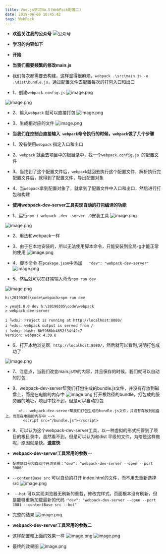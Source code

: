 ```yaml
---
title: Vue.js学习No.5(WebPack配置二)
date: 2019-06-09 10:45:42
tags: WebPack
---
```


* **欢迎关注我的公众号**
![公众号](https://upload-images.jianshu.io/upload_images/5363507-0a0cf2e5fd8f843d.jpg?imageMogr2/auto-orient/strip%7CimageView2/2/w/1240)
<!--  more  -->
* **学习的内容如下**

* **开始**

* **当我们需要频繁的修改main.js**
* 我们每次都需要去构建，这样显得很麻烦，`webpack .\src\main.js -o .\dist\bundle.js`，通过配置文件去配置每次的打包入口和出口
* 1、创建`webpack.config.js`
![image.png](https://upload-images.jianshu.io/upload_images/5363507-41a14b2df29e5dd3.png?imageMogr2/auto-orient/strip%7CimageView2/2/w/1240)

![image.png](https://upload-images.jianshu.io/upload_images/5363507-ee502444e2cfa8d8.png?imageMogr2/auto-orient/strip%7CimageView2/2/w/1240)

* 2、输入`webpack` 就可以直接打包
![image.png](https://upload-images.jianshu.io/upload_images/5363507-defb44e14b4dc359.png?imageMogr2/auto-orient/strip%7CimageView2/2/w/1240)
* 3、生成相对应的文件
![image.png](https://upload-images.jianshu.io/upload_images/5363507-459a07ded92e6952.png?imageMogr2/auto-orient/strip%7CimageView2/2/w/1240)

* **当我们在控制台直接输入` webpack`命令执行的时候，`webpack`做了几个步骤**
* 1、没有使用`webpack` 指定入口和出口
*  2、`webpack` 就会去项目中的根目录中，找一个`webpack.config.js `的配置文件
* 3、当找到了这个配置文件后，`webpack`就回去执行这个配置文件，解析执行完配置文件后，就得到了配置文件，导出配置对象
* 4、当`webpack`拿到配置对象了，就拿到了配置文件中入口和出口，然后进行打包和构建

* **使用webpack-dev-server工具实现自动的打包编译的功能**

* 1、运行`npm i webpack -dev -server -D`安装工具
![image.png](https://upload-images.jianshu.io/upload_images/5363507-80e35fdfd6da20fd.png?imageMogr2/auto-orient/strip%7CimageView2/2/w/1240)


![image.png](https://upload-images.jianshu.io/upload_images/5363507-1c5769b5161cec3d.png?imageMogr2/auto-orient/strip%7CimageView2/2/w/1240)

* 2、用法和webpack一样 

* 3、由于在本地安装的，所以无法使用脚本命令，只能安装到全局-g才能正常的使用
![image.png](https://upload-images.jianshu.io/upload_images/5363507-07f69b2e1c331764.png?imageMogr2/auto-orient/strip%7CimageView2/2/w/1240)

* 4、脚本命令
在`pcakage.json`中添加`   "dev": "webpack-dev-server"`
![image.png](https://upload-images.jianshu.io/upload_images/5363507-9c6dbe7847431b9f.png?imageMogr2/auto-orient/strip%7CimageView2/2/w/1240)
* 5、然后就可以在终端输入命令`npm run dev`

![image.png](https://upload-images.jianshu.io/upload_images/5363507-fb472af8c33d9e61.png?imageMogr2/auto-orient/strip%7CimageView2/2/w/1240)
```
h:\20190305\code\webpack>npm run dev

> yes@1.0.0 dev h:\20190305\code\webpack
> webpack-dev-server

i ｢wds｣: Project is running at http://localhost:8080/
i ｢wds｣: webpack output is served from /
i ｢wdm｣: Hash: 8b5966bb4652f34f42c7
Version: webpack 4.30.0
```
* 6、打开本地浏览器 ` http://localhost:8080/`，然后就可以看到,说明打包成功了

![image.png](https://upload-images.jianshu.io/upload_images/5363507-3406849aea16ffb5.png?imageMogr2/auto-orient/strip%7CimageView2/2/w/1240)

* 7、注意点，当我们改变main.js中的内容，并且保存的时候，我们就可以自动的打包

* 8、webpack-dev-server帮我们打包生成的bundle.js文件，并没有存放到磁盘上，而是在电脑的内存中
![image.png](https://upload-images.jianshu.io/upload_images/5363507-e19b3345014aaa57.png?imageMogr2/auto-orient/strip%7CimageView2/2/w/1240)
打开根路径的bundle，打包成的服务器的地址，项目中找不到，但是可以自动打包 
```
      <!-- webpack-dev-server帮我们打包生成的bundle.js文件，并没有存放到磁盘上，而是在电脑的内存中 -->
        <script src="/bundle.js"></script>
```
* 9、可以认为这个webpack-dev-server工具，以一种虚拟的形式托管到了项目的根目录中，虽然看不到，但是可以认为和dist 平级的文件，为啥是这样做呢，原因就是快。**速度快**


* **webpack-dev-server工具常用的参数一**
*     配置端口号和自动打开浏览器："dev": "webpack-dev-server --open --port 3000"
* `--contentBase src` 可以自动的打开 index.html的文件，而不用去重新选择 src
![image.png](https://upload-images.jianshu.io/upload_images/5363507-207321bd2577edbb.png?imageMogr2/auto-orient/strip%7CimageView2/2/w/1240)

* ` --hot` 可以实现浏览器无刷新的重载，修改完样式，页面根本没有刷新，但是能够重新加载最新的代码
 ·`"dev": "webpack-dev-server --open --port 3001 --contentBase src --hot"`
* 完整的结果
![image.png](https://upload-images.jianshu.io/upload_images/5363507-74122e1777a1a94f.png?imageMogr2/auto-orient/strip%7CimageView2/2/w/1240)

* **webpack-dev-server工具常用的参数二**
* 这样配置和上面的效果一样
![image.png](https://upload-images.jianshu.io/upload_images/5363507-5e956e3a08d4802a.png?imageMogr2/auto-orient/strip%7CimageView2/2/w/1240)
![image.png](https://upload-images.jianshu.io/upload_images/5363507-697dc398a1c42fd5.png?imageMogr2/auto-orient/strip%7CimageView2/2/w/1240)
* 最终的效果图
![image.png](https://upload-images.jianshu.io/upload_images/5363507-e7847782f56c0b90.png?imageMogr2/auto-orient/strip%7CimageView2/2/w/1240)
